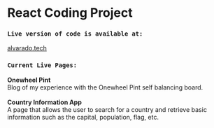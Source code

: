 # React Coding Project

### `Live version of code is available at:`

[alvarado.tech](https://alvarado.tech/)

### `Current Live Pages:`

**Onewheel Pint** </br>
Blog of my experience with the Onewheel Pint self balancing board.
</br>
</br>
**Country Information App** </br>
A page that allows the user to search for a country and retrieve basic information such as the capital, population, flag, etc.
